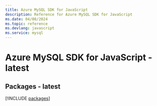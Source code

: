 ```yaml
---
title: Azure MySQL SDK for JavaScript
description: Reference for Azure MySQL SDK for JavaScript
ms.date: 04/08/2024
ms.topic: reference
ms.devlang: javascript
ms.service: mysql
---
```

# Azure MySQL SDK for JavaScript - latest
## Packages - latest
[!INCLUDE [packages](mysql-index.md)]